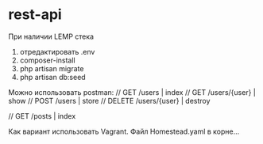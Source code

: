 # rest-api
При наличии LEMP стека

1. отредактировать .env
2. composer-install
3. php artisan migrate
4. php artisan db:seed

Можно использовать postman:
// GET /users           | index
// GET /users/{user}    | show
// POST /users          | store
// DELETE /users/{user} | destroy

// GET /posts           | index

Как вариант использовать Vagrant. Файл Homestead.yaml в корне...
